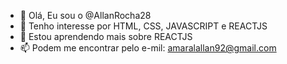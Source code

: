 - 👋 Olá, Eu sou o @AllanRocha28
- 👀 Tenho interesse por HTML, CSS, JAVASCRIPT e REACTJS
- 🌱 Estou aprendendo mais sobre REACTJS
- 📫 Podem me encontrar pelo e-mil: amaralallan92@gmail.com
